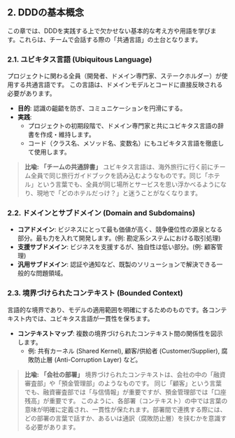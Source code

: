 ## 2. DDDの基本概念

この章では、DDDを実践する上で欠かせない基本的な考え方や用語を学びます。これらは、チームで会話する際の「共通言語」の土台となります。

### 2.1. ユビキタス言語 (Ubiquitous Language)

プロジェクトに関わる全員（開発者、ドメイン専門家、ステークホルダー）が使用する共通言語です。
この言語は、ドメインモデルとコードに直接反映される必要があります。

- **目的**: 認識の齟齬を防ぎ、コミュニケーションを円滑にする。
- **実践**:
    - プロジェクトの初期段階で、ドメイン専門家と共にユビキタス言語の辞書を作成・維持します。
    - コード（クラス名、メソッド名、変数名）にもユビキタス言語を徹底して使用します。

> **比喩: 「チームの共通辞書」**
> ユビキタス言語は、海外旅行に行く前にチーム全員で同じ旅行ガイドブックを読み込むようなものです。同じ「ホテル」という言葉でも、全員が同じ場所とサービスを思い浮かべるようになり、現地で「どのホテルだっけ？」と迷うことがなくなります。

### 2.2. ドメインとサブドメイン (Domain and Subdomains)

- **コアドメイン**: ビジネスにとって最も価値が高く、競争優位性の源泉となる部分。最も力を入れて開発します。(例: 勘定系システムにおける取引処理)
- **支援サブドメイン**: ビジネスを支援するが、独自性は低い部分。(例: 顧客管理)
- **汎用サブドメイン**: 認証や通知など、既製のソリューションで解決できる一般的な問題領域。

### 2.3. 境界づけられたコンテキスト (Bounded Context)

言語的な境界であり、モデルの適用範囲を明確にするためのものです。各コンテキスト内では、ユビキタス言語が一貫性を保ちます。

- **コンテキストマップ**: 複数の境界づけられたコンテキスト間の関係性を図示します。
    - 例: 共有カーネル (Shared Kernel), 顧客/供給者 (Customer/Supplier), 腐敗防止層 (Anti-Corruption Layer) など。

> **比喩: 「会社の部署」**
> 境界づけられたコンテキストは、会社の中の「融資審査部」や「預金管理部」のようなものです。
> 同じ「顧客」という言葉でも、融資審査部では「与信情報」が重要ですが、預金管理部では「口座残高」が重要です。
> このように、各部署（コンテキスト）の中では言葉の意味が明確に定義され、一貫性が保たれます。部署間で連携する際には、どの部署の言葉で話すか、あるいは通訳（腐敗防止層）を挟むかを意識する必要があります。 